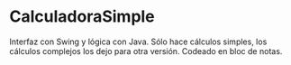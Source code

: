 # CalculadoraSimple

Interfaz con Swing y lógica con Java. Sólo hace cálculos simples, los cálculos complejos los dejo para otra versión. Codeado en bloc de notas.
